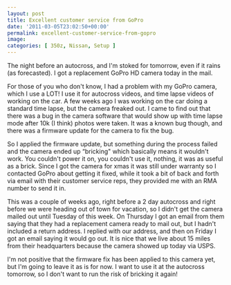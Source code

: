 ```yaml
---
layout: post
title: Excellent customer service from GoPro
date: '2011-03-05T23:02:50+00:00'
permalink: excellent-customer-service-from-gopro
image:
categories: [ 350z, Nissan, Setup ]
---
```


The night before an autocross, and I'm stoked for tomorrow, even if it rains (as forecasted). I got a replacement GoPro HD camera today in the mail.

For those of you who don't know, I had a problem with my GoPro camera, which I use a LOT! I use it for autocross videos, and time lapse videos of working on the car. A few weeks ago I was working on the car doing a standard time lapse, but the camera freaked out. I came to find out that there was a bug in the camera software that would show up with time lapse mode after 10k (I think) photos were taken. It was a known bug though, and there was a firmware update for the camera to fix the bug.

So I applied the firmware update, but something during the process failed and the camera ended up “bricking" which basically means it wouldn't work. You couldn't power it on, you couldn't use it, nothing, it was as useful as a brick. Since I got the camera for xmas it was still under warranty so I contacted GoPro about getting it fixed, while it took a bit of back and forth via email with their customer service reps, they provided me with an RMA number to send it in.

This was a couple of weeks ago, right before a 2 day autocross and right before we were heading out of town for vacation, so I didn't get the camera mailed out until Tuesday of this week. On Thursday I got an email from them saying that they had a replacement camera ready to mail out, but I hadn't included a return address. I replied with our address, and then on Friday I got an email saying it would go out. It is nice that we live about 15 miles from their headquarters because the camera showed up today via USPS.

I'm not positive that the firmware fix has been applied to this camera yet, but I'm going to leave it as is for now. I want to use it at the autocross tomorrow, so I don't want to run the risk of bricking it again!
